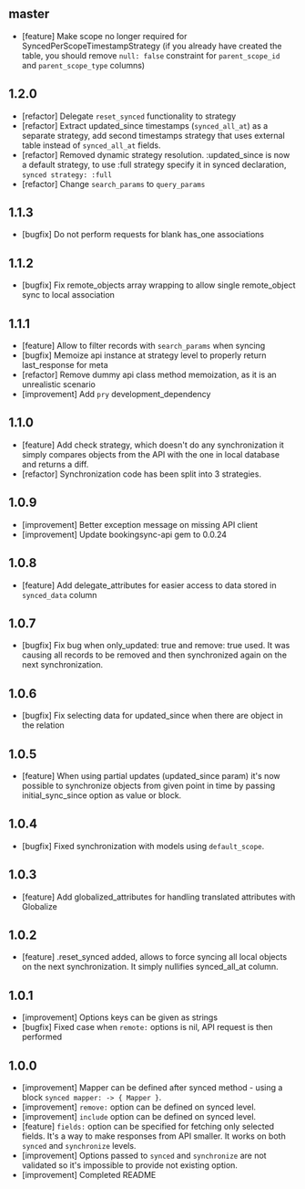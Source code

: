 ## master
  * [feature] Make scope no longer required for SyncedPerScopeTimestampStrategy (if you already have created the table, you should remove `null: false` constraint for `parent_scope_id` and `parent_scope_type` columns)

## 1.2.0
  * [refactor] Delegate `reset_synced` functionality to strategy
  * [refactor] Extract updated_since timestamps (`synced_all_at`) as a separate strategy, add second timestamps strategy that uses external table instead of `synced_all_at` fields.
  * [refactor] Removed dynamic strategy resolution. :updated_since is now a default strategy, to use :full strategy specify it in synced declaration, `synced strategy: :full`
  * [refactor] Change `search_params` to `query_params`

## 1.1.3
  * [bugfix] Do not perform requests for blank has_one associations

## 1.1.2
  * [bugfix] Fix remote_objects array wrapping to allow single remote_object sync to local association

## 1.1.1
  * [feature] Allow to filter records with `search_params` when syncing
  * [bugfix] Memoize api instance at strategy level to properly return last_response for meta
  * [refactor] Remove dummy api class method memoization, as it is an unrealistic scenario
  * [improvement] Add `pry` development_dependency

## 1.1.0
  * [feature] Add check strategy, which doesn't do any synchronization it simply compares objects from the API with the one in local database and returns a diff.
  * [refactor] Synchronization code has been split into 3 strategies.

## 1.0.9
  * [improvement] Better exception message on missing API client
  * [improvement] Update bookingsync-api gem to 0.0.24

## 1.0.8
  * [feature] Add delegate_attributes for easier access to data stored in `synced_data` column

## 1.0.7
  * [bugfix] Fix bug when only_updated: true and remove: true used. It was causing all records to be removed and then synchronized again
    on the next synchronization.

## 1.0.6
  * [bugfix] Fix selecting data for updated_since when there are object in the
    relation

## 1.0.5
  * [feature] When using partial updates (updated_since param) it's now possible
  to synchronize objects from given point in time by passing initial_sync_since
  option as value or block.

## 1.0.4
  * [bugfix] Fixed synchronization with models using `default_scope`.

## 1.0.3
  * [feature] Add globalized_attributes for handling translated attributes
    with Globalize

## 1.0.2
  * [feature] .reset_synced added, allows to force syncing all local objects on
    the next synchronization. It simply nullifies synced_all_at column.

## 1.0.1
  * [improvement] Options keys can be given as strings
  * [bugfix] Fixed case when `remote:` options is nil, API request is then performed

## 1.0.0

  * [improvement] Mapper can be defined after synced method - using a block
    `synced mapper: -> { Mapper }`.
  * [improvement] `remove:` option can be defined on synced level.
  * [improvement] `include` option can be defined on synced level.
  * [feature] `fields:` option can be specified for fetching only selected
      fields. It's a way to make responses from API smaller. It works on both `synced` and `synchronize` levels.
  * [improvement] Options passed to `synced` and `synchronize` are not
      validated so it's impossible to provide not existing option.
  * [improvement] Completed README
